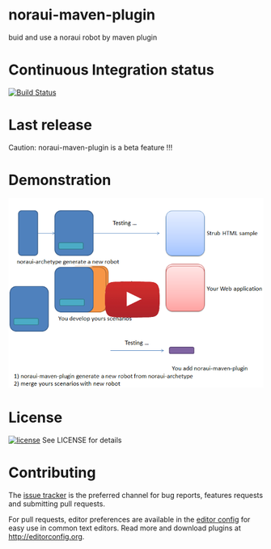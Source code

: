 # noraui-maven-plugin
buid and use a noraui robot by maven plugin

# Continuous Integration status
[![Build Status](https://travis-ci.org/NoraUi/noraui-maven-plugin.svg?branch=master)](https://travis-ci.org/NoraUi/noraui-maven-plugin)

# Last release

Caution: noraui-maven-plugin is a beta feature !!!

# Demonstration
[![Demonstration](/spec/youtube.png)](https://www.youtube.com/watch?v=jGXxyKAUJv0)

# License

[![license](https://img.shields.io/github/license/NoraUi/noraui-maven-plugin.svg)](https://github.com/NoraUi/noraui-maven-plugin/blob/master/LICENSE) See LICENSE for details

# Contributing

The [issue tracker](https://github.com/NoraUi/noraui-maven-plugin/issues) is the preferred channel for bug reports, features requests and submitting pull requests.

For pull requests, editor preferences are available in the [editor config](.editorconfig) for easy use in common text editors. Read more and download plugins at <http://editorconfig.org>.